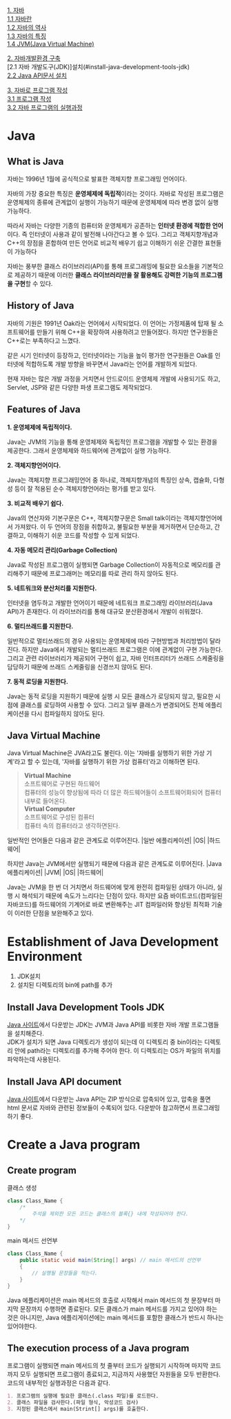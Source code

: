 [1. 자바](#java)         
[1.1 자바란](#what-is-java)                
[1.2 자바의 역사](history-of-java)               
[1.3 자바의 특징](#features-of-java)                 
[1.4 JVM(Java Virtual Machine)](#java-virtual-machine)             

[2. 자바개발환경 구축](#establishment-of-java-development-environment)           
[2.1 자바 개발도구(JDK)]설치(#install-java-development-tools-jdk)                
[2.2 Java API문서 설치](#install-java-api-document)               

[3. 자바로 프로그램 작성](#create-a-java-program)              
[3.1 프로그램 작성](#create-program)                              
[3.2 자바 프로그램의 실행과정](#the-execution-process-of-a-java-program)                    

# Java

## What is Java

자바는 1996년 1월에 공식적으로 발표한 객체지향 프로그래밍 언어이다.   

자바의 가장 중요한 특징은 **운영체제에 독립적**이라는 것이다. 자바로 작성된 프로그램은 운영체제의 종류에 관계없이 실행이 가능하기 때문에 운영체제에 따라 변경 없이 실행 가능하다. 

따라서 자바는 다양한 기종의 컴퓨터와 운영체제가 공존하는 **인터넷 환경에 적합한 언어**이다. 즉 인터넷이 사용과 같이 발전해 나아간다고 볼 수 있다. 그리고 객체지향개념과 C++의 장점을 혼합하여 만든 언어로 비교적 배우기 쉽고 이해하기 쉬운 간결한 표현들이 가능하다

자바는 풍부한 클래스 라이브러리(API)를 통해 프로그래밍에 필요한 요소들을 기본적으로 제공하기 때문에 이러한 **클래스 라이브러리만을 잘 활용해도 강력한 기능의 프로그램을 구현**할 수 있다.

## History of Java

자바의 기원은 1991년 Oak라는 언어에서 시작되었다. 이 언어는 가정제품에 탑재 될 소프트웨어를 만들기 위해 C++을 확장하여 사용하려고 만들어졌다. 하지만 연구원들은 C++로는 부족하다고 느꼈다.

같은 시기 인터넷이 등장하고, 인터넷이라는 기능을 높이 평가한 연구원들은 Oak를 인터넷에 적합하도록 개발 방향을 바꾸면서 Java라는 언어를 개발하게 되었다.

현재 자바는 많은 개발 과정을 거치면서 안드로이드 운영체제 개발에 사용되기도 하고, Servlet, JSP와 같은 다양한 파생 프로그램도 제작되었다.

## Features of Java

**1. 운영체제에 독립적이다.**

Java는 JVM의 기능을 통해 운영체제와 독립적인 프로그램을 개발할 수 있는 환경을 제공한다. 그래서 운영체제와 하드웨어에 관계없이 실행 가능하다.

**2. 객체지향언어이다.**

Java는 객체지향 프로그래밍언어 중 하나로, 객체지향개념의 특징인 상속, 캡슐화, 다형성 등이 잘 적용된 순수 객체지향언어라는 평가를 받고 있다.

**3. 비교적 배우기 쉽다.**

Java의 연산자와 기본구문은 C++, 객체지향구문은 Small talk이라는 객체지향언어에서 가져왔다. 이 두 언어의 장점을 취합하고, 불필요한 부분을 제거하면서 단순하고, 간결하고, 이해하기 쉬운 코드를 작성할 수 있게 되었다.

**4. 자동 메모리 관리(Garbage Collection)**

Java로 작성된 프로그램이 실행되면 Garbage Collection이 자동적으로 메모리를 관리해주기 때문에 프로그래머는 메모리를 따로 관리 하지 않아도 된다. 

**5. 네트워크와 분산처리를 지원한다.**

인터넷을 염두하고 개발한 언어이기 때문에 네트워크 프로그래밍 라이브러리(Java API)가 존재한다. 이 라이브러리를 통해 대규모 분산환경에서 개발이 쉬워졌다.

**6. 멀티쓰래드를 지원한다.**

일반적으로 멀티쓰래드의 경우 사용되는 운영체제에 따라 구현방법과 처리방법이 달라진다. 하지만 Java에서 개발되는 멀티쓰래드 프로그램은 이에 관계없이 구현 가능한다. 그리고 관련 라이브러리가 제공되어 구현이 쉽고, 자바 인터프리터가 쓰래드 스케줄링을 담당하기 때문에 쓰래드 스케줄링을 신경쓰지 않아도 된다.

**7. 동적 로딩을 지원한다.**

Java는 동적 로딩을 지원하기 때문에 실행 시 모든 클래스가 로딩되지 않고, 필요한 시점에 클래스를 로딩하여 사용할 수 있다. 그리고 일부 클래스가 변경되어도 전체 에플리케이션을 다시 컴파일하지 않아도 된다.

## Java Virtual Machine

Java Virtual Machine은 JVA라고도 불린다. 이는 '자바를 실행하기 위한 가상 기계'라고 할 수 있는데, '자바를 실행하기 위한 가상 컴퓨터'라고 이해하면 된다.

> **Virtual Machine**       
  소프트웨어로 구현된 하드웨어                     
  컴퓨터의 성능이 향상됨에 따라 더 많은 하드웨어들이 소프트웨어화되어 컴퓨터 내부로 들어온다.       
  **Virtual Computer**          
  소프트웨어로 구성된 컴퓨터               
  컴퓨터 속의 컴퓨터라고 생각하면된다. 
  
일반적인 언어들은 다음과 같은 관계도로 이루어진다.
|일반 에플리케이션|
|OS|
|하드웨어|

하지만 Java는 JVM에서만 실행되기 때문에 다음과 같은 관계도로 이루어진다.
|Java 에플리케이션|
|JVM|
|OS|
|하드웨어|

Java는 JVM을 한 번 더 거치면서 하드웨어에 맞게 완전히 컴파일된 상태가 아니라, 실행 시 해석되기 때문에 속도가 느리다는 단점이 있다. 하지만 요즘 바이트코드(컴파일된 자바코드)를 하드웨어의 기계어로 바로 변환해주는 JIT 컴파일러와 향상된 최적화 기술이 이러한 단점을 보완해주고 있다. 

# Establishment of Java Development Environment

1. JDK설치
2. 설치된 디렉토리의 bin에 path를 추가

## Install Java Development Tools JDK

[Java 사이트](http://java.sun.com/)에서 다운받는 JDK는 JVM과 Java API를 비롯한 자바 개발 프로그램들을 설치해준다.     
JDK가 설치가 되면 Java 디렉토리가 생성이 되는데 이 디렉토리 중 bin이라는 디렉토리 안에 path라는 디렉토리를 추가해 주어야 한다. 이 디렉토리는 OS가 파일의 위치를 파악하는데 사용된다.

## Install Java API document

[Java 사이트](http://java.sun.com/)에서 다운받는 Java API는 ZIP 방식으로 압축되어 있고, 압축을 풀면 html 문서로 자바와 관련된 정보들이 수록되어 있다. 다운받아 참고하면서 프로그래밍하기 좋다. 

# Create a Java program

## Create program

클래스 생성
```Java
class Class_Name {
    /*
        주석을 제외한 모든 코드는 클래스의 블록{} 내에 작성되어야 한다.
    */
}
```

main 메서드 선언부
```Java
class Class_Name {
    public static void main(String[] args) // main 메서드의 선언부
    {
        // 실행될 문장들을 적는다.
    }
}
```

Java 에플리케이션은 main 메서드의 호출로 시작해서 main 메서드의 첫 문장부터 마지막 문장까지 수행하면 종료된다. 모든 클래스가 main 메서드를 가지고 있어야 하는 것은 아니지만, Java 에플리게이션에는 main 메서드를 포함한 클래스가 반드시 하나는 있어야한다.  

## The execution process of a Java program

프로그램이 실행되면 main 메서드의 첫 줄부터 코드가 실행되기 시작하며 마지막 코드까지 모두 실행되면 프로그램이 종료되고, 지금까지 사용했던 자원들을 모두 반환한다. 코드의 내부적인 실행과정은 다음과 같다.
```markdown
1. 프로그램의 실행에 필요한 클래스(.class 파일)를 로드한다.
2. 클래스 파일을 검사한다.(파일 형식, 악성코드 검사)
3. 지정된 클래스에서 main(Strint[] args)를 호출한다.
```












